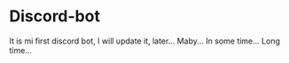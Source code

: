 # Discord-bot
It is mi first discord bot, I will update it, later... Maby... In some time... Long time...

